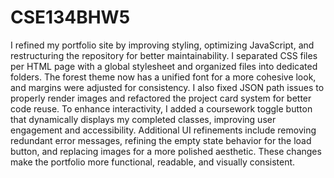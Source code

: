 # CSE134BHW5
I refined my portfolio site by improving styling, optimizing JavaScript, and restructuring the repository for better maintainability. I separated CSS files per HTML page with a global stylesheet and organized files into dedicated folders. The forest theme now has a unified font for a more cohesive look, and margins were adjusted for consistency. I also fixed JSON path issues to properly render images and refactored the project card system for better code reuse. To enhance interactivity, I added a coursework toggle button that dynamically displays my completed classes, improving user engagement and accessibility. Additional UI refinements include removing redundant error messages, refining the empty state behavior for the load button, and replacing images for a more polished aesthetic. These changes make the portfolio more functional, readable, and visually consistent.